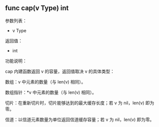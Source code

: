 ## func cap(v Type) int

参数列表：

- v Type

返回值：

- int

功能说明：

cap 内建函数返回 v 的容量，返回值取决 v 的具体类型：

数组：v 中元素的数量（与 len(v) 相同）。

数组指针：*v 中元素的数量（与 len(v) 相同）。

切片：在重新切片时，切片能够达到的最大缓存长度；若 v 为 nil，len(v) 即为零。

信道：以信道元素数量为单位返回信道缓存容量；若 v 为 nil，len(v) 即为零。

